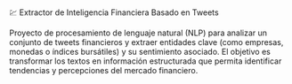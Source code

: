 💹 Extractor de Inteligencia Financiera Basado en Tweets

Proyecto de procesamiento de lenguaje natural (NLP) para analizar un conjunto de tweets financieros y extraer entidades clave (como empresas, monedas o índices bursátiles) y su sentimiento asociado.
El objetivo es transformar los textos en información estructurada que permita identificar tendencias y percepciones del mercado financiero.

